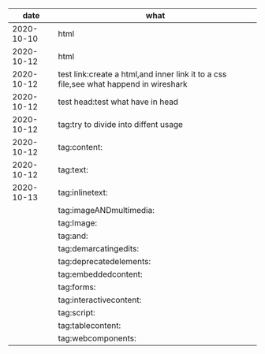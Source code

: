 | date       | what                                                                                  |
|------------|---------------------------------------------------------------------------------------|
| 2020-10-10 | html                                                                                  |
| 2020-10-12 | html                                                                                  |
| 2020-10-12 | test link:create a html,and inner link it to a css file,see what happend in wireshark |
| 2020-10-12 | test head:test what have in head                                                      |
| 2020-10-12 | tag:try to divide into diffent  usage                                                 |
| 2020-10-12 | tag:content:                                                                          |
| 2020-10-12 | tag:text:                                                                             |
| 2020-10-13 | tag:inlinetext:                                                                       |
|            | tag:imageANDmultimedia:                                                               |
|            | tag:Image:                                                                            |
|            | tag:and:                                                                              |
|            | tag:demarcatingedits:                                                                 |
|            | tag:deprecatedelements:                                                               |
|            | tag:embeddedcontent:                                                                  |
|            | tag:forms:                                                                            |
|            | tag:interactivecontent:                                                               |
|            | tag:script:                                                                           |
|            | tag:tablecontent:                                                                     |
|            | tag:webcomponents:                                                                    |
